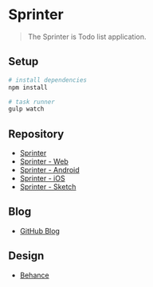 # Sprinter

> The Sprinter is Todo list application.

## Setup

``` bash
# install dependencies
npm install

# task runner
gulp watch
```

## Repository

- [Sprinter](https://github.com/sprinter-group)
- [Sprinter - Web](https://github.com/sprinter-group/sprinter-web)
- [Sprinter - Android](https://github.com/sprinter-group/sprinter-android)
- [Sprinter - iOS](https://github.com/sprinter-group/sprinter-ios)
- [Sprinter - Sketch](https://github.com/sprinter-group/sprinter-sketch)

## Blog

- [GitHub Blog](https://sprinter-group.github.io/)

## Design

- [Behance](https://www.behance.net/gallery/54735807/Sprinter-To-do-list-task-management-application)
